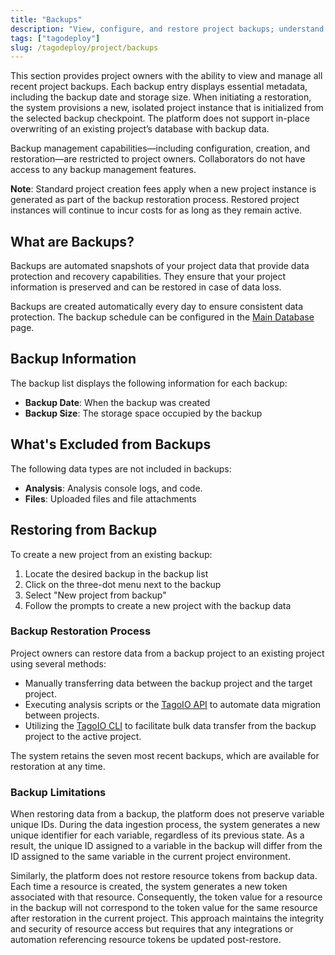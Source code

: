 ```yaml
---
title: "Backups"
description: "View, configure, and restore project backups; understand contents, exclusions, and limitations."
tags: ["tagodeploy"]
slug: /tagodeploy/project/backups
---
```


This section provides project owners with the ability to view and manage all
recent project backups. Each backup entry displays essential metadata, including
the backup date and storage size. When initiating a restoration, the system
provisions a new, isolated project instance that is initialized from the
selected backup checkpoint. The platform does not support in-place overwriting
of an existing project’s database with backup data.

Backup management capabilities—including configuration, creation, and
restoration—are restricted to project owners. Collaborators do not have access
to any backup management features.

**Note**: Standard project creation fees apply when a new project instance is
generated as part of the backup restoration process. Restored project instances
will continue to incur costs for as long as they remain active.

## What are Backups?

Backups are automated snapshots of your project data that provide data
protection and recovery capabilities. They ensure that your project information
is preserved and can be restored in case of data loss.

Backups are created automatically every day to ensure consistent data
protection. The backup schedule can be configured in the
[Main Database](/docs/tagodeploy/project/project-services/main-database.md)
page.

## Backup Information

The backup list displays the following information for each backup:

- **Backup Date**: When the backup was created
- **Backup Size**: The storage space occupied by the backup

## What's Excluded from Backups

The following data types are not included in backups:

- **Analysis**: Analysis console logs, and code.
- **Files**: Uploaded files and file attachments

## Restoring from Backup

To create a new project from an existing backup:

1. Locate the desired backup in the backup list
2. Click on the three-dot menu next to the backup
3. Select "New project from backup"
4. Follow the prompts to create a new project with the backup data

### Backup Restoration Process

Project owners can restore data from a backup project to an existing project
using several methods:

- Manually transferring data between the backup project and the target project.
- Executing analysis scripts or the
  [TagoIO API](/docs/api/sidebar/tagoio-api-intro) to automate data migration
  between projects.
- Utilizing the [TagoIO CLI](https://github.com/tago-io/tago-cli) to facilitate
  bulk data transfer from the backup project to the active project.

The system retains the seven most recent backups, which are available for
restoration at any time.

### Backup Limitations

When restoring data from a backup, the platform does not preserve variable
unique IDs. During the data ingestion process, the system generates a new unique
identifier for each variable, regardless of its previous state. As a result, the
unique ID assigned to a variable in the backup will differ from the ID assigned
to the same variable in the current project environment.

Similarly, the platform does not restore resource tokens from backup data. Each
time a resource is created, the system generates a new token associated with
that resource. Consequently, the token value for a resource in the backup will
not correspond to the token value for the same resource after restoration in the
current project. This approach maintains the integrity and security of resource
access but requires that any integrations or automation referencing resource
tokens be updated post-restore.
